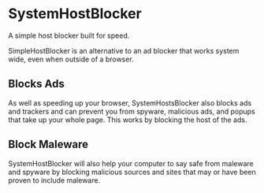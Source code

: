 # SystemHostBlocker
A simple host blocker built for speed.

SimpleHostBlocker is an alternative to an ad blocker that works system wide, even when outside of a browser.

## Blocks Ads
As well as speeding up your browser, SystemHostsBlocker also blocks ads and trackers and can prevent you from spyware, malicious ads, and popups that take up your whole page. This works by blocking the host of the ads.

## Block Maleware
SystemHostBlocker will also help your computer to say safe from maleware and spyware by blocking malicious sources and sites that may or have been proven to include maleware.
